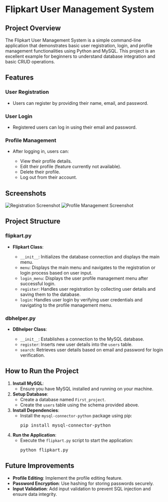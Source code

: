 
# Flipkart User Management System
<body><h2>Project Overview</h2><p>The Flipkart User Management System is a simple command-line application that demonstrates basic user registration, login, and profile management functionalities using Python and MySQL. This project is an excellent example for beginners to understand database integration and basic CRUD operations.
        </p>
        <h2>Features</h2>
        <h3>User Registration</h3>
        <ul>
            <li>Users can register by providing their name, email, and password.</li>
        </ul>        <h3>User Login</h3>
        <ul>
            <li>Registered users can log in using their email and password.</li>
        </ul><h3>Profile Management</h3>
        <ul>
            <li>After logging in, users can:</li>
            <ul>
                <li>View their profile details.</li>
                <li>Edit their profile (feature currently not available).</li>
                <li>Delete their profile.</li>
                <li>Log out from their account.</li>
            </ul>
        </ul> <h2>Screenshots</h2>
        <img src="https://github.com/user-attachments/assets/cf3af54e-6eda-492e-a092-d03041de7ed5" alt="Registration Screenshot" class="screenshot">
        <img src="https://github.com/user-attachments/assets/8a9d72e0-7f3d-49d0-a726-9c7d6081f327" alt="Profile Management Screenshot" class="screenshot">
<h2>Project Structure</h2>
        <h3>flipkart.py</h3>
        <ul>
            <li><strong>Flipkart Class</strong>:</li>
            <ul>
                <li><code>__init__</code>: Initializes the database connection and displays the main menu.</li>
                <li><code>menu</code>: Displays the main menu and navigates to the registration or login process based on user input.</li>
                <li><code>login_menu</code>: Displays the user profile management menu after successful login.</li>
                <li><code>register</code>: Handles user registration by collecting user details and saving them to the database.</li>
                <li><code>login</code>: Handles user login by verifying user credentials and navigating to the profile management menu.</li>
            </ul>
        </ul>

  <h3>dbhelper.py</h3>
        <ul>
            <li><strong>DBhelper Class</strong>:</li>
            <ul>
                <li><code>__init__</code>: Establishes a connection to the MySQL database.</li>
                <li><code>register</code>: Inserts new user details into the <code>users</code> table.</li>
                <li><code>search</code>: Retrieves user details based on email and password for login verification.</li>
            </ul>
        </ul>



  <h2>How to Run the Project</h2>
        <ol>
            <li><strong>Install MySQL</strong>:
                <ul>
                    <li>Ensure you have MySQL installed and running on your machine.</li>
                </ul>
            </li>
            <li><strong>Setup Database</strong>:
                <ul>
                    <li>Create a database named <code>First_project</code>.</li>
                    <li>Create the <code>users</code> table using the schema provided above.</li>
                </ul>
            </li>
            <li><strong>Install Dependencies</strong>:
                <ul>
                    <li>Install the <code>mysql-connector-python</code> package using pip:</li>
                    <div class="code">
                        <pre>pip install mysql-connector-python</pre>
                    </div>
                </ul>
            </li>
            <li><strong>Run the Application</strong>:
                <ul>
                    <li>Execute the <code>flipkart.py</code> script to start the application:</li>
                    <div class="code">
                        <pre>python flipkart.py</pre>
                    </div>
                </ul>
            </li>
        </ol>

  <h2>Future Improvements</h2>
        <ul>
            <li><strong>Profile Editing</strong>: Implement the profile editing feature.</li>
            <li><strong>Password Encryption</strong>: Use hashing for storing passwords securely.</li>
            <li><strong>Input Validation</strong>: Add input validation to prevent SQL injection and ensure data integrity.</li>
        </ul>

</body>
</html>
